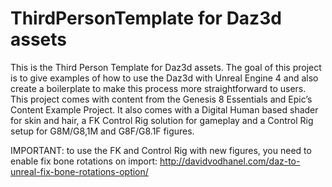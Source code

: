 # ThirdPersonTemplate for Daz3d assets
This is the Third Person Template for Daz3d assets. The goal of this project is to give examples of how to use the Daz3d with Unreal Engine 4 and also create a boilerplate to make this process more straightforward to users. 
This project comes with content from the Genesis 8 Essentials and Epic’s Content Example Project. 
It also comes with a Digital Human based shader for skin and hair, a FK Control Rig solution for gameplay and a Control Rig setup for G8M/G8,1M and G8F/G8.1F figures. 

IMPORTANT: to use the FK and Control Rig with new figures, you need to enable fix bone rotations on import: http://davidvodhanel.com/daz-to-unreal-fix-bone-rotations-option/
